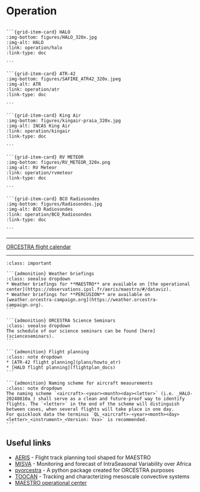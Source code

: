 # Operation

````{grid} 5

```{grid-item-card} HALO
:img-bottom: figures/HALO_320x.jpg
:img-alt: HALO
:link: operation/halo
:link-type: doc

```

```{grid-item-card} ATR-42
:img-bottom: figures/SAFIRE_ATR42_320x.jpeg
:img-alt: ATR
:link: operation/atr
:link-type: doc

```

```{grid-item-card} King Air
:img-bottom: figures/kingair-praia_320x.jpg
:img-alt: INCAS King Air
:link: operation/kingair
:link-type: doc

```

```{grid-item-card} RV METEOR
:img-bottom: figures/RV_METEOR_320x.png
:img-alt: RV Meteor
:link: operation/rvmeteor
:link-type: doc

```

```{grid-item-card} BCO Radiosondes
:img-bottom: figures/Radiosondes.jpg
:img-alt: BCO Radiosondes
:link: operation/BCO_Radiosondes
:link-type: doc

```

````

---

<a href="webcal://orcestra-campaign.org/flights.ics"><i class="fas fa-calendar-alt"></i> ORCESTRA flight calendar</a>

---

````{admonition} Operational support
:class: important

```{admonition} Weather briefings
:class: seealso dropdown
* Weather briefings for **MAESTRO** are available on [the operational center](https://observations.ipsl.fr/aeris/maestro/#/dataviz).
* Weather briefings for **PERCUSION** are available on [weather.orcestra-campaign.org](https://weather.orcestra-campaign.org).
```

```{admonition} ORCESTRA Science Seminars
:class: seealso dropdown
The schedule of our science seminars can be found [here](scienceseminars).
```

```{admonition} Flight planning
:class: note dropdown
* [ATR-42 flight planning](plans/howto_atr)
* [HALO flight planning](flightplan_docs)
```

```{admonition} Naming scheme for aircraft measurements
:class: note dropdown
The naming scheme `<aircraft>-<year><month><day><letter>` (i.e. _HALO-20240810a_) shall serve as a clean and future-proof way to identify flights. The `<letter>` in the end of the scheme will distinguish between cases, when several flights will take place in one day.
For quicklook data the terminus `QL_<aircraft>-<year><month><day><letter>_<instrument>_<Version: Vxx>` is recommended.
```

````

## Useful links

- [AERIS](https://observations.ipsl.fr/aeris/maestro/#/map) - Flight track planning tool shaped for MAESTRO
- [MISVA](https://misva.aeris-data.fr/en/homepage/) - Monitoring and forecast of IntraSeasonal Variability over Africa
- [pyorcestra](https://github.com/orcestra-campaign/pyorcestra) - A python package created for ORCESTRA purposes
- [TOOCAN](https://toocan.ipsl.fr/) - Tracking and characterizing mesoscale convective systems
- [MAESTRO operational center](https://observations.ipsl.fr/aeris/maestro/#/map)








